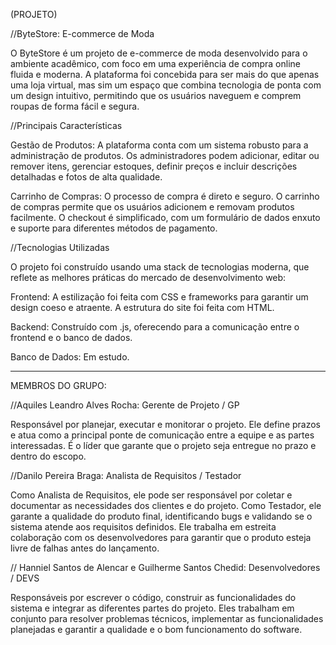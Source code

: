 (PROJETO)

//ByteStore: E-commerce de Moda

O ByteStore é um projeto de e-commerce de moda desenvolvido para o ambiente acadêmico, com foco 
em uma experiência de compra online fluida e moderna. A plataforma foi concebida para ser mais 
do que apenas uma loja virtual, mas sim um espaço que combina tecnologia de ponta com um design 
intuitivo, permitindo que os usuários naveguem e comprem roupas de forma fácil e segura.

//Principais Características

Gestão de Produtos: A plataforma conta com um sistema robusto para a administração de produtos. 
Os administradores podem adicionar, editar ou remover itens, gerenciar estoques, definir preços 
e incluir descrições detalhadas e fotos de alta qualidade.

Carrinho de Compras: O processo de compra é direto e seguro. O carrinho de compras permite que os 
usuários adicionem e removam produtos facilmente. O checkout é simplificado, com um formulário de 
dados enxuto e suporte para diferentes métodos de pagamento.

//Tecnologias Utilizadas

O projeto foi construído usando uma stack de tecnologias moderna, que reflete as melhores práticas 
do mercado de desenvolvimento web:

Frontend: A estilização foi feita com CSS e frameworks para garantir um design coeso e atraente. 
A estrutura do site foi feita com HTML.

Backend: Construído com .js, oferecendo para a comunicação entre o 
frontend e o banco de dados.

Banco de Dados: Em estudo.

---------------------------------------------------------------------------------------------------------------------------------------------

MEMBROS DO GRUPO:

//Aquiles Leandro Alves Rocha: Gerente de Projeto / GP

Responsável por planejar, executar e monitorar o projeto. Ele define prazos e atua como a principal 
ponte de comunicação entre a equipe e as partes interessadas. É o líder que garante que o projeto 
seja entregue no prazo e dentro do escopo. 

//Danilo Pereira Braga: Analista de Requisitos / Testador

Como Analista de Requisitos, ele pode ser responsável por coletar e documentar as necessidades dos 
clientes e do projeto. Como Testador, ele garante a qualidade do produto final, identificando bugs 
e validando se o sistema atende aos requisitos definidos. Ele trabalha em estreita colaboração com 
os desenvolvedores para garantir que o produto esteja livre de falhas antes do lançamento.

// Hanniel Santos de Alencar e Guilherme Santos Chedid: Desenvolvedores / DEVS

Responsáveis por escrever o código, construir as funcionalidades do sistema e integrar as diferentes
partes do projeto. Eles trabalham em conjunto para resolver problemas técnicos, implementar as 
funcionalidades planejadas e garantir a qualidade e o bom funcionamento do software.
